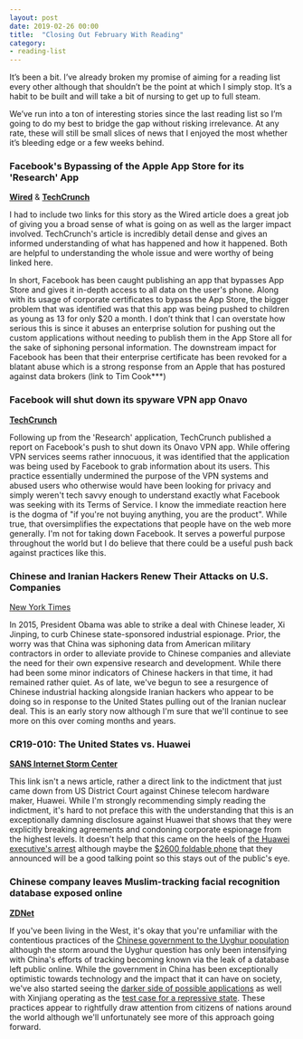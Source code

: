 ```yaml
---
layout: post
date: 2019-02-26 00:00
title:  "Closing Out February With Reading"
category: 
- reading-list
---
```


It’s been a bit. I’ve already broken my promise of aiming for a reading list every other although that shouldn’t be the point at which I simply stop. It’s a habit to be built and will take a bit of nursing to get up to full steam.

We’ve run into a ton of interesting stories since the last reading list so I’m going to do my best to bridge the gap without risking irrelevance. At any rate, these will still be small slices of news that I enjoyed the most whether it’s bleeding edge or a few weeks behind.

<!--more-->

### Facebook's Bypassing of the Apple App Store for its 'Research' App
<a href="https://jnsn.link/KG7KWMmn">**Wired**</a> &  <a href="https://jnsn.link/VRnrrGCS">**TechCrunch**</a>

I had to include two links for this story as the Wired article does a great job of giving you a broad sense of what is going on as well as the larger impact involved. TechCrunch's article is incredibly detail dense and gives an informed understanding of what has happened and how it happened. Both are helpful to understanding the whole issue and were worthy of being linked here. 

In short, Facebook has been caught publishing an app that bypasses App Store and gives it in-depth access to all data on the user's phone. Along with its usage of corporate certificates to bypass the App Store, the bigger problem that was identified was that this app was being pushed to children as young as 13 for only $20 a month. I don’t think that I can overstate how serious this is since it abuses an enterprise solution for pushing out the custom applications without needing to publish them in the App Store all for the sake of siphoning personal information. The downstream impact for Facebook has been that their enterprise certificate has been revoked for a blatant abuse which is a strong response from an Apple that has postured against data brokers (link to Tim Cook***)

### Facebook will shut down its spyware VPN app Onavo
<a href="https://jnsn.link/9qL3a9J7">**TechCrunch**</a>

Following up from the 'Research' application, TechCrunch published a report on Facebook's push to shut down its Onavo VPN app. While offering VPN services seems rather innocuous, it was identified that the application was being used by Facebook to grab information about its users. This practice essentially undermined the purpose of the VPN systems and abused users who otherwise would have been looking for privacy and simply weren't tech savvy enough to understand exactly what Facebook was seeking with its Terms of Service. I know the immediate reaction here is the dogma of "if you're not buying anything, you are the product". While true, that oversimplifies the expectations that people have on the web more generally. I'm not for taking down Facebook. It serves a powerful purpose throughout the world but I do believe that there could be a useful push back against practices like this.

### Chinese and Iranian Hackers Renew Their Attacks on U.S. Companies
<a href="https://jnsn.link/UHXt83SB">New York Times</a>

In 2015, President Obama was able to strike a deal with Chinese leader, Xi Jinping, to curb Chinese state-sponsored industrial espionage. Prior, the worry was that China was siphoning data from American military contractors in order to alleviate provide to Chinese companies and alleviate the need for their own expensive research and development. While there had been some minor indicators of Chinese hackers in that time, it had remained rather quiet. As of late, we've begun to see a resurgence of Chinese industrial hacking alongside Iranian hackers who appear to be doing so in response to the United States pulling out of the Iranian nuclear deal. This is an early story now although I'm sure that we'll continue to see more on this over coming months and years.

### CR19-010: The United States vs. Huawei
<a href="https://jnsn.link/mpPzMHvQ">**SANS Internet Storm Center**</a>

This link isn't a news article, rather a direct link to the indictment that just came down from US District Court against Chinese telecom hardware maker, Huawei. While I'm strongly recommending simply reading the indictment, it's hard to not preface this with the understanding that this is an exceptionally damning disclosure against Huawei that shows that they were explicitly breaking agreements and condoning corporate espionage from the highest levels. It doesn't help that this came on the heels of <a href="https://jnsn.link/eW2wsxCQ">the Huawei executive's arrest</a> although maybe the <a href="https://jnsn.link/ta-yBSQ5">$2600 foldable phone</a> that they announced will be a good talking point so this stays out of the public's eye.

### Chinese company leaves Muslim-tracking facial recognition database exposed online
<a href="https://jnsn.link/jGQUT15k">**ZDNet**</a>

If you've been living in the West, it's okay that you're unfamiliar with the contentious practices of the <a href="https://jnsn.link/jFLZPVN4">Chinese government to the Uyghur population</a> although the storm around the Uyghur question has only been intensifying with China's efforts of tracking becoming known via the leak of a database left public online. While the government in China has been exceptionally optimistic towards technology and the impact that it can have on society, we've also started seeing the <a href="https://jnsn.link/Yb6NKjXv">darker side of possible applications</a> as well with Xinjiang operating as the <a href="https://jnsn.link/7EDow12N">test case for a repressive state</a>. These practices appear to rightfully draw attention from citizens of nations around the world although we'll unfortunately see more of this approach going forward.